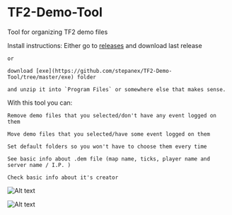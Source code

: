 # TF2-Demo-Tool
Tool for organizing TF2 demo files

Install instructions:
    Either go to [releases](https://github.com/stepanex/TF2-Demo-Tool/releases) and download last release
    
    or 
    
    download [exe](https://github.com/stepanex/TF2-Demo-Tool/tree/master/exe) folder
    
    and unzip it into `Program Files` or somewhere else that makes sense.
    

With this tool you can:

    Remove demo files that you selected/don't have any event logged on them
    
    Move demo files that you selected/have some event logged on them
    
    Set default folders so you won't have to choose them every time
    
    See basic info about .dem file (map name, ticks, player name and server name / I.P. )
    
    Check basic info about it's creator


![Alt text](http://i.imgur.com/X9Q0uHw.png "")

![Alt text](http://i.imgur.com/VRviZZl.png "")
